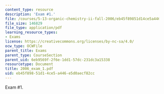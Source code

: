 ```yaml
---
content_type: resource
description: 'Exam #1.'
file: /courses/5-13-organic-chemistry-ii-fall-2006/eb45f89851d14ce5a446e5d0aecf82cc_2006_exam_1.pdf
file_size: 146829
file_type: application/pdf
learning_resource_types:
- Exams
license: https://creativecommons.org/licenses/by-nc-sa/4.0/
ocw_type: OCWFile
parent_title: Exams
parent_type: CourseSection
parent_uid: 6eb9569f-2f6e-1dd1-57dc-231dc3a15338
resourcetype: Document
title: 2006_exam_1.pdf
uid: eb45f898-51d1-4ce5-a446-e5d0aecf82cc
---
```

Exam #1.